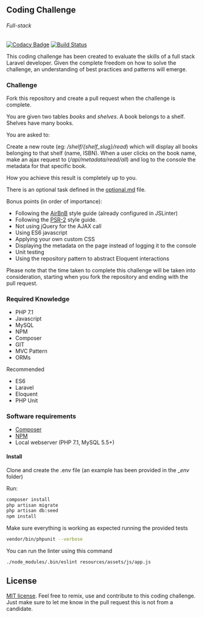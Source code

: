 ## Coding Challenge
###### Full-stack
[![Codacy Badge](https://api.codacy.com/project/badge/Grade/605e37f6e1504348b5b29d31e3d90f6c)](https://www.codacy.com/app/0plus1/CodingChallenge-Fullstack?utm_source=github.com&amp;utm_medium=referral&amp;utm_content=0plus1/CodingChallenge-Fullstack&amp;utm_campaign=Badge_Grade)
[![Build Status](https://travis-ci.org/0plus1/CodingChallenge-Fullstack.svg?branch=master)](https://travis-ci.org/0plus1/CodingChallenge-Fullstack)


This coding challenge has been created to evaluate the skills of a full stack Laravel developer.
Given the complete freedom on how to solve the challenge, an understanding of best practices and patterns will emerge.



### Challenge

Fork this repository and create a pull request when the challenge is complete.

You are given two tables _books_ and _shelves_. A book belongs to a shelf. Shelves have many books.

You are asked to:

Create a new route (eg: _/shelf/{shelf_slug}/read_) which will display all books belonging to that shelf (name, ISBN).
When a user clicks on the book name, make an ajax request to (_/api/metadata/read/all_) and log to the console the metadata for that specific book.

How you achieve this result is completely up to you.

There is an optional task defined in the [optional.md](optional.md) file.

Bonus points (in order of importance):

* Following the [AirBnB](https://github.com/airbnb/javascript) style guide (already configured in JSLinter)
* Following the [PSR-2](http://www.php-fig.org/psr/psr-2/) style guide.
* Not using jQuery for the AJAX call
* Using ES6 javascript
* Applying your own custom CSS
* Displaying the metadata on the page instead of logging it to the console
* Unit testing
* Using the repository pattern to abstract Eloquent interactions 

Please note that the time taken to complete this challenge will be taken into consideration, starting when you fork the repository and ending with the pull request.


### Required Knowledge

* PHP 7.1
* Javascript
* MySQL
* NPM
* Composer
* GIT
* MVC Pattern
* ORMs

Recommended
* ES6
* Laravel
* Eloquent
* PHP Unit

### Software requirements
* [Composer](https://getcomposer.org/)
* [NPM](https://www.npmjs.com/get-npm)
* Local webserver (PHP 7.1, MySQL 5.5+)

#### Install

Clone and create the .env file (an example has been provided in the __env_ folder)

Run:
```bash 
composer install
php artisan migrate
php artisan db:seed
npm install
```

Make sure everything is working as expected running the provided tests
```bash
vendor/bin/phpunit --verbose
```

You can run the linter using this command
```bash
./node_modules/.bin/eslint resources/assets/js/app.js 
```

## License

[MIT license](http://opensource.org/licenses/MIT).
Feel free to remix, use and contribute to this coding challenge. Just make sure to let me know in the pull request this is not from a candidate.
